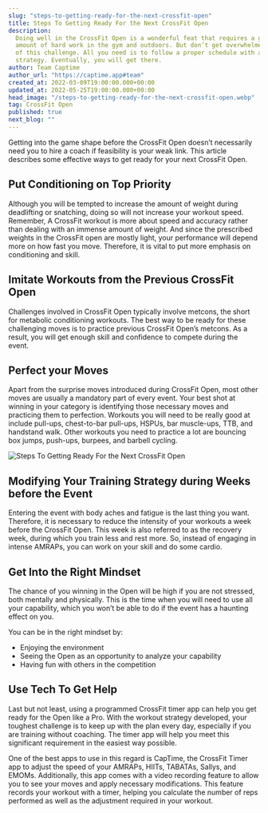 ```yaml
---
slug: "steps-to-getting-ready-for-the-next-crossfit-open"
title: Steps To Getting Ready For the Next CrossFit Open
description:
  Doing well in the CrossFit Open is a wonderful feat that requires a great
  amount of hard work in the gym and outdoors. But don’t get overwhelmed by the thought
  of this challenge. All you need is to follow a proper schedule with a well-developed
  strategy. Eventually, you will get there.
author: Team Captime
author_url: "https://captime.app#team"
created_at: 2022-03-09T19:00:00.000+00:00
updated_at: 2022-05-25T19:00:00.000+00:00
head_image: "/steps-to-getting-ready-for-the-next-crossfit-open.webp"
tag: CrossFit Open
published: true
next_blog: ""
---
```


Getting into the game shape before the CrossFit Open doesn’t necessarily need you to hire a coach if feasibility is your weak link. This article describes some effective ways to get ready for your next CrossFit Open.

## Put Conditioning on Top Priority

Although you will be tempted to increase the amount of weight during deadlifting or snatching, doing so will not increase your workout speed. Remember, A CrossFit workout is more about speed and accuracy rather than dealing with an immense amount of weight. And since the prescribed weights in the CrossFit open are mostly light, your performance will depend more on how fast you move. Therefore, it is vital to put more emphasis on conditioning and skill.

## Imitate Workouts from the Previous CrossFit Open

Challenges involved in CrossFit Open typically involve metcons, the short for metabolic conditioning workouts. The best way to be ready for these challenging moves is to practice previous CrossFit Open’s metcons. As a result, you will get enough skill and confidence to compete during the event.

## Perfect your Moves

Apart from the surprise moves introduced during CrossFit Open, most other moves are usually a mandatory part of every event. Your best shot at winning in your category is identifying those necessary moves and practicing them to perfection. Workouts you will need to be really good at include pull-ups, chest-to-bar pull-ups, HSPUs, bar muscle-ups, TTB, and handstand walk. Other workouts you need to practice a lot are bouncing box jumps, push-ups, burpees, and barbell cycling.

![Steps To Getting Ready For the Next CrossFit Open](/perfect-your-moves.webp)

## Modifying Your Training Strategy during Weeks before the Event

Entering the event with body aches and fatigue is the last thing you want. Therefore, it is necessary to reduce the intensity of your workouts a week before the CrossFit Open. This week is also referred to as the recovery week, during which you train less and rest more. So, instead of engaging in intense AMRAPs, you can work on your skill and do some cardio.

## Get Into the Right Mindset

The chance of you winning in the Open will be high if you are not stressed, both mentally and physically. This is the time when you will need to use all your capability, which you won’t be able to do if the event has a haunting effect on you.

You can be in the right mindset by:

- Enjoying the environment
- Seeing the Open as an opportunity to analyze your capability
- Having fun with others in the competition

## Use Tech To Get Help

Last but not least, using a programmed CrossFit timer app can help you get ready for the Open like a Pro. With the workout strategy developed, your toughest challenge is to keep up with the plan every day, especially if you are training without coaching. The timer app will help you meet this significant requirement in the easiest way possible.

One of the best apps to use in this regard is CapTime, the CrossFit Timer app to adjust the speed of your AMRAPs, HIITs, TABATAs, Sallys, and EMOMs. Additionally, this app comes with a video recording feature to allow you to see your moves and apply necessary modifications. This feature records your workout with a timer, helping you calculate the number of reps performed as well as the adjustment required in your workout.
